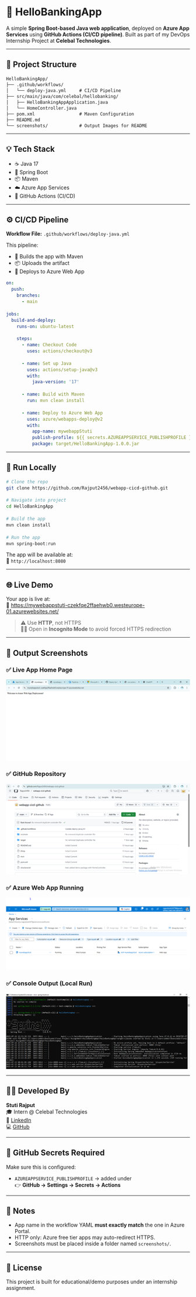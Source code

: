 # 🚀 HelloBankingApp

A simple **Spring Boot-based Java web application**, deployed on **Azure App Services** using **GitHub Actions (CI/CD pipeline)**. Built as part of my DevOps Internship Project at **Celebal Technologies**.

---

## 📁 Project Structure

```
HelloBankingApp/
├── .github/workflows/
│   └── deploy-java.yml     # CI/CD Pipeline
├── src/main/java/com/celebal/hellobanking/
│   ├── HelloBankingAppApplication.java
│   └── HomeController.java
├── pom.xml                 # Maven Configuration
├── README.md
└── screenshots/            # Output Images for README
```

---

## 💡 Tech Stack

- ☕ Java 17  
- 🧪 Spring Boot  
- 📦 Maven  
- ☁️ Azure App Services  
- 🔁 GitHub Actions (CI/CD)

---

## ⚙️ CI/CD Pipeline

**Workflow File:** `.github/workflows/deploy-java.yml`

This pipeline:
- 🔨 Builds the app with Maven
- 📦 Uploads the artifact
- 🚀 Deploys to Azure Web App

```yaml
on:
  push:
    branches:
      - main

jobs:
  build-and-deploy:
    runs-on: ubuntu-latest

    steps:
      - name: Checkout Code
        uses: actions/checkout@v3

      - name: Set up Java
        uses: actions/setup-java@v3
        with:
          java-version: '17'

      - name: Build with Maven
        run: mvn clean install

      - name: Deploy to Azure Web App
        uses: azure/webapps-deploy@v2
        with:
          app-name: mywebappStuti
          publish-profile: ${{ secrets.AZUREAPPSERVICE_PUBLISHPROFILE }}
          package: target/HelloBankingApp-1.0.0.jar
```

---

## 🧪 Run Locally

```bash
# Clone the repo
git clone https://github.com/Rajput2456/webapp-cicd-github.git

# Navigate into project
cd HelloBankingApp

# Build the app
mvn clean install

# Run the app
mvn spring-boot:run
```

The app will be available at:  
🔗 `http://localhost:8080`

---

## 🌐 Live Demo

Your app is live at:  
🔗 https://mywebappstuti-czekfqe2ffaehwb0.westeurope-01.azurewebsites.net/

> ⚠️ Use **HTTP**, not HTTPS  
> 🕵️‍♂️ Open in **Incognito Mode** to avoid forced HTTPS redirection

---

## 📸 Output Screenshots

### ✅ Live App Home Page  
![Live App](screenshots/live-app-homepage.png)

### ✅ GitHub Repository  
![GitHub Repo](screenshots/github-repo-structure.png)

### ✅ Azure Web App Running  
![Azure Status](screenshots/azure-app-service.png)

### ✅ Console Output (Local Run)  
![Console Output](screenshots/console-log.png)

---

## 🧑‍💻 Developed By

**Stuti Rajput**  
🎓 Intern @ Celebal Technologies  
🔗 [LinkedIn](https://linkedin.com/in/yourprofile)  
💻 [GitHub](https://github.com/Rajput2456)

---

## 🔐 GitHub Secrets Required

Make sure this is configured:

- `AZUREAPPSERVICE_PUBLISHPROFILE` → added under  
  👉 **GitHub → Settings → Secrets → Actions**

---

## 📝 Notes

- App name in the workflow YAML **must exactly match** the one in Azure Portal.
- HTTP only: Azure free tier apps may auto-redirect HTTPS.
- Screenshots must be placed inside a folder named `screenshots/`.

---

## 📌 License

This project is built for educational/demo purposes under an internship assignment.
